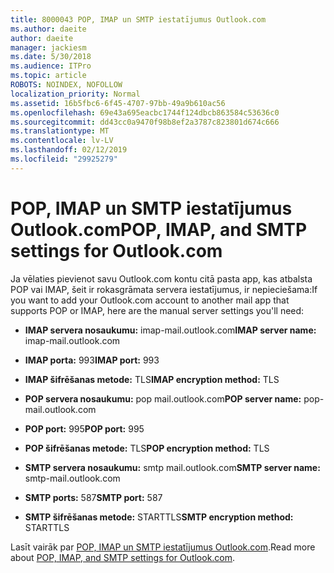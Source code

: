 ```yaml
---
title: 8000043 POP, IMAP un SMTP iestatījumus Outlook.com
ms.author: daeite
author: daeite
manager: jackiesm
ms.date: 5/30/2018
ms.audience: ITPro
ms.topic: article
ROBOTS: NOINDEX, NOFOLLOW
localization_priority: Normal
ms.assetid: 16b5fbc6-6f45-4707-97bb-49a9b610ac56
ms.openlocfilehash: 69e43a695eacbc1744f124dbcb863584c53636c0
ms.sourcegitcommit: dd43cc0a9470f98b8ef2a3787c823801d674c666
ms.translationtype: MT
ms.contentlocale: lv-LV
ms.lasthandoff: 02/12/2019
ms.locfileid: "29925279"
---
```

# <a name="pop-imap-and-smtp-settings-for-outlookcom"></a><span data-ttu-id="2d821-102">POP, IMAP un SMTP iestatījumus Outlook.com</span><span class="sxs-lookup"><span data-stu-id="2d821-102">POP, IMAP, and SMTP settings for Outlook.com</span></span>

<span data-ttu-id="2d821-103">Ja vēlaties pievienot savu Outlook.com kontu citā pasta app, kas atbalsta POP vai IMAP, šeit ir rokasgrāmata servera iestatījumus, ir nepieciešama:</span><span class="sxs-lookup"><span data-stu-id="2d821-103">If you want to add your Outlook.com account to another mail app that supports POP or IMAP, here are the manual server settings you'll need:</span></span>
  
- <span data-ttu-id="2d821-104">**IMAP servera nosaukumu:** imap-mail.outlook.com</span><span class="sxs-lookup"><span data-stu-id="2d821-104">**IMAP server name:** imap-mail.outlook.com</span></span> 
    
- <span data-ttu-id="2d821-105">**IMAP porta:** 993</span><span class="sxs-lookup"><span data-stu-id="2d821-105">**IMAP port:** 993</span></span> 
    
- <span data-ttu-id="2d821-106">**IMAP šifrēšanas metode:** TLS</span><span class="sxs-lookup"><span data-stu-id="2d821-106">**IMAP encryption method:** TLS</span></span> 
    
- <span data-ttu-id="2d821-107">**POP servera nosaukumu:** pop mail.outlook.com</span><span class="sxs-lookup"><span data-stu-id="2d821-107">**POP server name:** pop-mail.outlook.com</span></span> 
    
- <span data-ttu-id="2d821-108">**POP port:** 995</span><span class="sxs-lookup"><span data-stu-id="2d821-108">**POP port:** 995</span></span> 
    
- <span data-ttu-id="2d821-109">**POP šifrēšanas metode:** TLS</span><span class="sxs-lookup"><span data-stu-id="2d821-109">**POP encryption method:** TLS</span></span> 
    
- <span data-ttu-id="2d821-110">**SMTP servera nosaukumu:** smtp mail.outlook.com</span><span class="sxs-lookup"><span data-stu-id="2d821-110">**SMTP server name:** smtp-mail.outlook.com</span></span> 
    
- <span data-ttu-id="2d821-111">**SMTP ports:** 587</span><span class="sxs-lookup"><span data-stu-id="2d821-111">**SMTP port:** 587</span></span> 
    
- <span data-ttu-id="2d821-112">**SMTP šifrēšanas metode:** STARTTLS</span><span class="sxs-lookup"><span data-stu-id="2d821-112">**SMTP encryption method:** STARTTLS</span></span> 
    
<span data-ttu-id="2d821-113">Lasīt vairāk par [POP, IMAP un SMTP iestatījumus Outlook.com](https://go.microsoft.com/fwlink/p/?linkid=2001402&amp;clcid=0x409).</span><span class="sxs-lookup"><span data-stu-id="2d821-113">Read more about [POP, IMAP, and SMTP settings for Outlook.com](https://go.microsoft.com/fwlink/p/?linkid=2001402&amp;clcid=0x409).</span></span>
  

